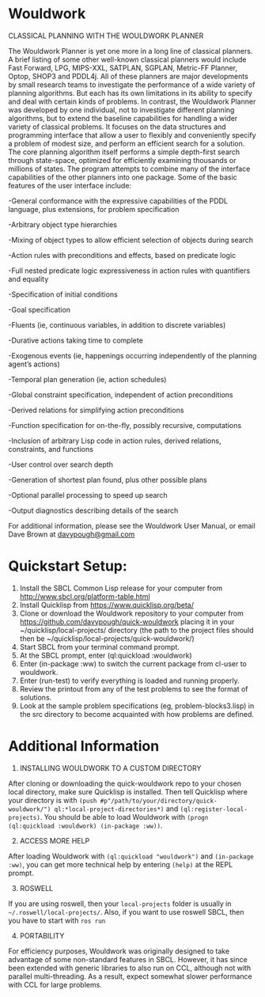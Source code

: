 # Wouldwork
CLASSICAL PLANNING WITH THE WOULDWORK PLANNER

The Wouldwork Planner is yet one more in a long line of classical planners.  A brief listing of some other well-known classical planners would include Fast Forward, LPG, MIPS-XXL, SATPLAN, SGPLAN, Metric-FF Planner, Optop, SHOP3 and PDDL4j.  All of these planners are major developments by small research teams to investigate the performance of a wide variety of planning algorithms.  But each has its own limitations in its ability to specify and deal with certain kinds of problems.  In contrast, the Wouldwork Planner was developed by one individual, not to investigate different planning algorithms, but to extend the baseline capabilities for handling a wider variety of classical problems.  It focuses on the data structures and programming interface that allow a user to flexibly and conveniently specify a problem of modest size, and perform an efficient search for a solution.  The core planning algorithm itself performs a simple depth-first search through state-space, optimized for efficiently examining thousands or millions of states.  The program attempts to combine many of the interface capabilities of the other planners into one package.  Some of the basic features of the user interface include:

-General conformance with the expressive capabilities of the PDDL language, plus extensions, for problem specification

-Arbitrary object type hierarchies

-Mixing of object types to allow efficient selection of objects during search

-Action rules with preconditions and effects, based on predicate logic

-Full nested predicate logic expressiveness in action rules with quantifiers and equality

-Specification of initial conditions

-Goal specification

-Fluents (ie, continuous variables, in addition to discrete variables)

-Durative actions taking time to complete

-Exogenous events (ie, happenings occurring independently of the planning agent’s actions)

-Temporal plan generation (ie, action schedules)

-Global constraint specification, independent of action preconditions

-Derived relations for simplifying action preconditions

-Function specification for on-the-fly, possibly recursive, computations

-Inclusion of arbitrary Lisp code in action rules, derived relations, constraints, and functions

-User control over search depth

-Generation of shortest plan found, plus other possible plans

-Optional parallel processing to speed up search

-Output diagnostics describing details of the search

For additional information, please see the Wouldwork User Manual,
or email Dave Brown at davypough@gmail.com


# Quickstart Setup:
1)	Install the SBCL Common Lisp release for your computer from http://www.sbcl.org/platform-table.html
2)	Install Quicklisp from https://www.quicklisp.org/beta/ 
3)	Clone or download the Wouldwork repository to your computer from https://github.com/davypough/quick-wouldwork placing it in your ~/quicklisp/local-projects/ directory (the path to the project files should then be ~/quicklisp/local-projects/quick-wouldwork/)
4)	Start SBCL from your terminal command prompt.
5)	At the SBCL prompt, enter (ql:quickload :wouldwork)
6)	Enter (in-package :ww) to switch the current package from cl-user to wouldwork.
7)	Enter (run-test) to verify everything is loaded and running properly.
8)	Review the printout from any of the test problems to see the format of solutions.
9)	Look at the sample problem specifications (eg, problem-blocks3.lisp) in the src directory to become acquainted with how problems are defined.

# Additional Information

1. INSTALLING WOULDWORK TO A CUSTOM DIRECTORY

After cloning or downloading the quick-wouldwork repo to your chosen local directory,
make sure Quicklisp is installed. Then tell Quicklisp where your directory is with
`(push #p"/path/to/your/directory/quick-wouldwork/") ql:*local-project-directories*)`
and `(ql:register-local-projects)`. You should be able to load Wouldwork with
`(progn (ql:quickload :wouldwork) (in-package :ww))`. 

2. ACCESS MORE HELP

After loading Wouldwork with `(ql:quickload "wouldwork")` and `(in-package :ww)`,
you can get more technical help by entering `(help)` at the REPL prompt.

3. ROSWELL

If you are using roswell, then your `local-projects` folder is usually in 
`~/.roswell/local-projects/`. Also, if you want to use roswell SBCL,
then you have to start with `ros run`

4. PORTABILITY

For efficiency purposes, Wouldwork was originally designed to take advantage of some non-standard features in SBCL.
However, it has since been extended with generic libraries to also run on CCL, although not with parallel multi-threading.
As a result, expect somewhat slower performance with CCL for large problems.
